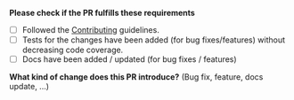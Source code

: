 **Please check if the PR fulfills these requirements**
- [ ] Followed the [Contributing](https://github.com/jaredwray/fumanchu/blob/main/CONTRIBUTING.md) guidelines.
- [ ] Tests for the changes have been added (for bug fixes/features) without decreasing code coverage.
- [ ] Docs have been added / updated (for bug fixes / features)

**What kind of change does this PR introduce?** (Bug fix, feature, docs update, ...)
